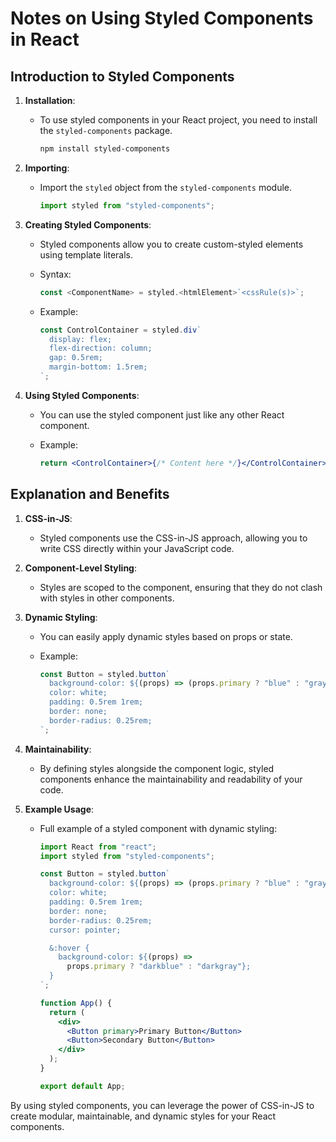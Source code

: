 # Notes on Using Styled Components in React

## Introduction to Styled Components

1. **Installation**:

   - To use styled components in your React project, you need to install the `styled-components` package.

     ```sh
     npm install styled-components
     ```

2. **Importing**:

   - Import the `styled` object from the `styled-components` module.

     ```jsx
     import styled from "styled-components";
     ```

3. **Creating Styled Components**:

   - Styled components allow you to create custom-styled elements using template literals.
   - Syntax:

     ```jsx
     const <ComponentName> = styled.<htmlElement>`<cssRule(s)>`;
     ```

   - Example:

     ```jsx
     const ControlContainer = styled.div`
       display: flex;
       flex-direction: column;
       gap: 0.5rem;
       margin-bottom: 1.5rem;
     `;
     ```

4. **Using Styled Components**:

   - You can use the styled component just like any other React component.
   - Example:

     ```jsx
     return <ControlContainer>{/* Content here */}</ControlContainer>;
     ```

## Explanation and Benefits

1. **CSS-in-JS**:

   - Styled components use the CSS-in-JS approach, allowing you to write CSS directly within your JavaScript code.

2. **Component-Level Styling**:

   - Styles are scoped to the component, ensuring that they do not clash with styles in other components.

3. **Dynamic Styling**:

   - You can easily apply dynamic styles based on props or state.
   - Example:

     ```jsx
     const Button = styled.button`
       background-color: ${(props) => (props.primary ? "blue" : "gray")};
       color: white;
       padding: 0.5rem 1rem;
       border: none;
       border-radius: 0.25rem;
     `;
     ```

4. **Maintainability**:

   - By defining styles alongside the component logic, styled components enhance the maintainability and readability of your code.

5. **Example Usage**:

   - Full example of a styled component with dynamic styling:

     ```jsx
     import React from "react";
     import styled from "styled-components";

     const Button = styled.button`
       background-color: ${(props) => (props.primary ? "blue" : "gray")};
       color: white;
       padding: 0.5rem 1rem;
       border: none;
       border-radius: 0.25rem;
       cursor: pointer;

       &:hover {
         background-color: ${(props) =>
           props.primary ? "darkblue" : "darkgray"};
       }
     `;

     function App() {
       return (
         <div>
           <Button primary>Primary Button</Button>
           <Button>Secondary Button</Button>
         </div>
       );
     }

     export default App;
     ```

By using styled components, you can leverage the power of CSS-in-JS to create modular, maintainable, and dynamic styles for your React components.
